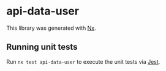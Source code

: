 # api-data-user

This library was generated with [Nx](https://nx.dev).

## Running unit tests

Run `nx test api-data-user` to execute the unit tests via [Jest](https://jestjs.io).
